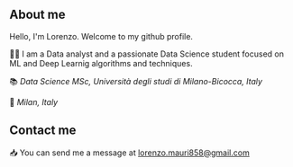 ## About me 
Hello, I'm Lorenzo. Welcome to my github profile.


:technologist: I am a Data analyst and a passionate Data Science student focused on ML and Deep Learnig algorithms and techniques.

:books: *Data Science MSc, Università degli studi di Milano-Bicocca, Italy*

:round_pushpin: *Milan, Italy*

## Contact me 
:inbox_tray: You can send me a message at lorenzo.mauri858@gmail.com
